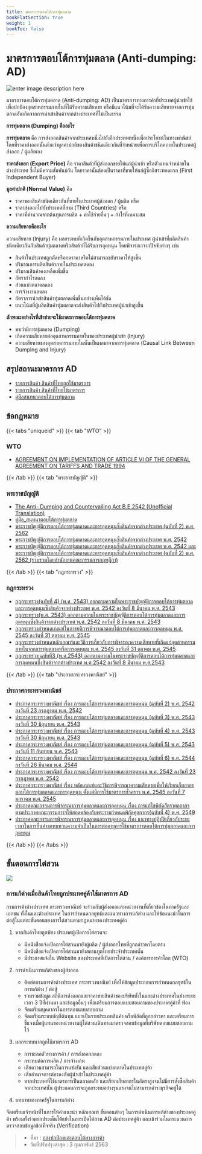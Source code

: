 ```yaml
---
title: มาตรการตอบโต้การทุ่มตลาด
bookFlatSection: true
weight: 1
bookToc: false
---
```


มาตรการตอบโต้การทุ่มตลาด (Anti-dumping: AD)
=====

![enter image description here](https://github.com/ecs-support/knowledge-center/raw/master/img/anti-dumping.jpg)

มาตรการตอบโต้การทุ่มตลาด (Anti-dumping: AD) เป็นมาตรการทางการค้าที่ประเทศผู้นำเข้าใช้เพื่อปกป้องอุตสาหกรรมภายในที่ได้รับความเสียหาย หรือมีแนวโน้มที่จะได้รับความเสียหายจากการทุ่มตลาดอันเกิดจากการนำเข้าสินค้าจากต่างประเทศที่ไม่เป็นธรรม

**การทุ่มตลาด (Dumping) คืออะไร**

**การทุ่มตลาด** คือ การส่งออกสินค้าจากประเทศหนึ่งไปยังอีกประเทศหนึ่งเพื่อประโยชน์ในทางพาณิชย์ โดยที่ราคาส่งออกนั้นต่ำกว่ามูลค่าปกติของสินค้าชนิดเดียวกันที่จำหน่ายเพื่อการบริโภคภายในประเทศผู้ส่งออก / ผู้ผลิตเอง

**ราคาส่งออก (Export Price)** คือ ราคาสินค้าที่ผู้ส่งออกขายให้แก่ผู้นำเข้า หรือตัวแทนจำหน่ายในต่างประเทศ ซึ่งไม่มีความสัมพันธ์กัน โดยราคานั้นต้องเป็นราคาที่ขายให้แก่ผู้ซื้ออิสระทอดแรก (First Independent Buyer)

**มูลค่าปกติ (Normal Value)** คือ

- ราคาของสินค้าชนิดเดียวกันที่ขายในประเทศผู้ส่งออก / ผู้ผลิต หรือ
- ราคาส่งออกไปยังประเทศที่สาม (Third Countries) หรือ
- ราคาที่คำนวณจากต้นทุนการผลิต + ค่าใช้จ่ายอื่นๆ + กำไรที่เหมาะสม


**ความเสียหายคืออะไร**

ความเสียหาย (Injury) คือ ผลกระทบที่เกิดขึ้นกับอุตสาหกรรมภายในประเทศ ผู้นำเข้าที่ผลิตสินค้าชนิดเดียวกันกับสินค้าทุ่มตลาดหรือสินค้าที่ได้รับการอุดหนุน โดยพิจารณาจากปัจจัยต่างๆ เช่น

- สินค้าในประเทศถูกตัดหรือกดราคาหรือไม่สามารถขยับราคาให้สูงขึ้น
- ปริมาณการผลิตสินค้าภายในประเทศลดลง
- ปริมาณสินค้าคงเหลือเพิ่มขึ้น
- อัตรากำไรลดลง
- ส่วนแบ่งตลาดลดลง
- การจ้างงานลดลง
- อัตราการนำเข้าสินค้าทุ่มตลาดเพิ่มขึ้นอย่างเห็นได้ชัด
- แนวโน้มที่ผู้ผลิตสินค้าทุ่มตลาดจะส่งสินค้าไปยังประเทศผู้นำเข้าสูงขึ้น


**ลักษณะอย่างไรที่เข้าข่ายจะใช้มาตรการตอบโต้การทุ่มตลาด**

- พบว่ามีการทุ่มตลาด (Dumping)
- เกิดความเสียหายต่ออุตสาหกรรมภายในของประเทศผู้นำเข้า (Injury)
- ความเสียหายของอุตสาหกรรมภายในนั้นเป็นผลมาจากการทุ่มตลาด (Causal Link Between Dumping and Injury)


## สรุปสถานะมาตรการ AD

- [รายการสินค้า สินค้าที่ไทยถูกใช้มาตรการ](https://www.thaitr.go.th/th/measure_info/ad/defend)
- [รายการสินค้า สินค้าที่ไทยใช้มาตรการ](https://www.thaitr.go.th/th/measure_info/ad/investigate)
- [คู่มือสนทนาตอบโต้การทุ่มตลาด](https://www.thaitr.go.th/storage/measure_info/Q0MjRqdxGtqjPqmMxwsCGa8MCi5hTbFWnVmpHIfm.pdf)

## ข้อกฎหมาย

{{< tabs "uniqueid" >}}
{{< tab "WTO" >}} 
### WTO

- [AGREEMENT ON IMPLEMENTATION OF ARTICLE VI OF THE GENERAL AGREEMENT ON TARIFFS AND TRADE 1994](https://www.thaitr.go.th/storage/measure_info/MCzmEDTdD7jILJukvRmJXzGhFYgFpxmYUBnuqotF.pdf)

{{< /tab >}}
{{< tab "พระราชบัญญัติ" >}} 
### พระราชบัญญัติ

 - [The Anti- Dumping and Countervailing Act B.E.2542 (Unofficial Translation)](https://www.thaitr.go.th/storage/measure_info/eGzGKQL5bahL1jSrvLn6LPmJH76Wjw0EyuMxrksI.pdf)   
- [คู่มือ_สนทนาตอบโต้การทุ่มตลาด](https://www.thaitr.go.th/storage/measure_info/HTXEDZVOnhvnVh0GRrR5gGqPJ8bplCXqo7XJbjkW.pdf)   
-  [พระราชบัญญัติการตอบโต้การทุ่มตลาดและการอุดหนุนซึ่งสินค้าจากต่างประเทศ (ฉบับที่ 2) พ.ศ. 2562](https://www.thaitr.go.th/storage/measure_info/dgjIL4oDOYBWqnyjN8YgjQRGQOtw35X7lOquTdP9.pdf)   
-  [พระราชบัญญัติการตอบโต้การทุ่มตลาดและการอุดหนุนซึ่งสินค้าจากต่างประเทศ พ.ศ.   2542](https://www.thaitr.go.th/storage/measure_info/a9hipI2DjqKO7m716NTX0PCYfTFktuKgks8WqWVU.pdf)   
- [พระราชบัญญัติการตอบโต้การทุ่มตลาดและการอุดหนุนซึ่งสินค้าจากต่างประเทศ พ.ศ. 2542 และพระราชบัญญัติการตอบโต้การทุ่มตลาดและการอุดหนุนซึ่งสินค้าจากต่างประเทศ (ฉบับที่ 2) พ.ศ. 2562   (รวบรวมโดยสำนักงานคณะกรรมการกฤษฎีกา)](https://www.thaitr.go.th/storage/measure_info/O8qhoS27wkH6S3QWwhd7vHshaY1s22rgOe2WrNud.pdf)

{{< /tab >}}
{{< tab "กฎกระทรวง" >}} 
### กฎกระทรวง 

- [กฎกระทรวง(ฉบับที่ 4) (พ.ศ. 2543) ออกตามความในพระราชบัญญัติการตอบโต้การทุ่มตลาดและการอุดหนุนซึ่งสินค้าจากต่างประเทศ พ.ศ. 2542 ลงวันที่ 8 มีนาคม พ.ศ. 2543](https://www.thaitr.go.th/storage/measure_info/6Nps3beLrN4y1y2213Ez6qXIGyBw4pSthMlQQMzh.pdf)
- [กฎกระทรวง(พ.ศ. 2543) ออกตามความในพระราชบัญญัติการตอบโต้การทุ่มตลาดและการอุดหนุนซึ่งสินค้าจากต่างประเทศ พ.ศ. 2542 ลงวันที่ 8 มีนาคม พ.ศ. 2543](https://www.thaitr.go.th/storage/measure_info/EBebhaZ6chKCH6SnqyDef1GRaUFYPYxxvTNbftMh.pdf)
- [กฎกระทรวงกำหนดเกณฑ์ในการยุติการพิจารณาตอบโต้การทุ่มตลาดและการอุดหนุน พ.ศ. 2545 ลงวันที่ 31 ตุลาคม พ.ศ. 2545](https://www.thaitr.go.th/storage/measure_info/9M1sqNvll58fO0WFvwaJEQZveSZxAw3jKxYxxNNz.pdf)
- [กฎกระทรวงกำหนดหลักเกณฑ์และวิธีการเกี่ยวกับการพิจารณาความเสียหายที่เกิดแก่อุตสาหกรรมภายในจากการทุ่มตลาดหรือการอุดหนุน พ.ศ. 2545 ลงวันที่ 31 ตุลาคม พ.ศ. 2545](https://www.thaitr.go.th/storage/measure_info/hVrSjCFKtzQmqpeeV3P5oHYP3EaG1DoAuS3Zjyfn.pdf)
- [กฏกระทรวง ฉบับที่3 (พ.ศ.2543) ออกตามความในพระราชบัญญัติการตอบโต้การทุ่มตลาดและการอุดหนุนซึ่งสินค้าจากต่างประเทศ พ.ศ.2542 ลงวันที่ 8 มีนาคม พ.ศ.2543](https://www.thaitr.go.th/storage/measure_info/7TQaIMC1XHUopw9rvtd96AahQGGI4P6Fvl19AKNc.pdf)

{{< /tab >}}
{{< tab "ประกาศกระทรวงพาณิชย์" >}} 
### ประกาศกระทรวงพาณิชย์ 

- [ประกาศกระทรวงพาณิชย์ เรื่อง การตอบโต้การทุ่มตลาดและการอุดหนุน (ฉบับที่ 2) พ.ศ. 2542 ลงวันที่ 23 กรกฎาคม พ.ศ. 2542](https://www.thaitr.go.th/storage/measure_info/UcuSDJ6Ds6bHUnwYG8UVcpW8la6S0mTf5HmGpJ8m.pdf)
- [ประกาศกระทรวงพาณิชย์ เรื่อง การตอบโต้การทุ่มตลาดและการอุดหนุน (ฉบับที่ 3) พ.ศ. 2543 ลงวันที่ 30 มิถุนายน พ.ศ. 2543](https://www.thaitr.go.th/storage/measure_info/9A7rJAppsXccoGFu4OBoHVQhEOUeZUDt5YvmtMB1.pdf)
- [ประกาศกระทรวงพาณิชย์ เรื่อง การตอบโต้การทุ่มตลาดและการอุดหนุน (ฉบับที่ 4) พ.ศ. 2543 ลงวันที่ 30 มิถุนายน พ.ศ. 2543](https://www.thaitr.go.th/storage/measure_info/JmuTtzZQIiWPsDwkyiU7B2GQxMLl2GT5DACCdkIf.pdf)
- [ประกาศกระทรวงพาณิชย์ เรื่อง การตอบโต้การทุ่มตลาดและการอุดหนุน (ฉบับที่ 5) พ.ศ. 2543 ลงวันที่ 11 กันยายน พ.ศ. 2543](https://www.thaitr.go.th/storage/measure_info/42XeEKjXdoxX8gMk8ElE7nmmkqlErF9V4PzAdoQ9.pdf)
- [ประกาศกระทรวงพาณิชย์ เรื่อง การตอบโต้การทุ่มตลาดและการอุดหนุน (ฉบับที่ 6) พ.ศ. 2544 ลงวันที่ 26 มีนาคม พ.ศ. 2544](https://www.thaitr.go.th/storage/measure_info/wUtrvGYYdhtYs3zMfk0UF56QsJK29uwHYTczK03W.pdf)
- [ประกาศกระทรวงพาณิชย์ เรื่อง การตอบโต้การทุ่มตลาดและการอุดหนุน พ.ศ. 2542 ลงวันที่ 23 กรกฎาคม พ.ศ. 2542](https://www.thaitr.go.th/storage/measure_info/bfAOmmSAbMcdUvUqYd5KkZpNRbFqKwMZEgA4vS7C.pdf)
- [ประกาศกระทรวงพาณิชย์ เรื่อง หลักเกณฑ์และวิธีการพิจารณาความเสียหายเพื่อให้เรียกเก็บอากรตอบโต้การทุ่มตลาดและการอุดหนุน ตั้งแต่มีการใช้มาตรการชั่วคราว พ.ศ. 2545 ลงวันที่ 7 มกราคม พ.ศ. 2545](https://www.thaitr.go.th/storage/measure_info/yvNkhixex9Dut4eEi45pWc97ot95H5nNs1zw6gd5.pdf)
- [ประกาศคณะกรรมการพิจารณาการทุ่มตลาดและการอุดหนุน เรื่อง การแก้ไขพิกัดอัตราศุลกากรตามประกาศคณะกรรมการฯให้สอดคล้องกับพระราชกำหนดพิกัดศุลกากร(ฉบับที่ 4) พ.ศ. 2549](https://www.thaitr.go.th/storage/measure_info/ktOGYx9oTXtkggPebnxC2FJceCwP1LuOzct0E2nr.pdf)
- [ประกาศคณะกรรมการพิจารณาการทุ่มตลาดและการอุดหนุน เรื่อง แนวทางปฏิบัติเกี่ยวกับระยะเวลาในการยื่นคำขอทบทวนความจำเป็นในการต่ออายุการใช้มาตรการตอบโต้การทุ่มตลาดและการอุดหนุน](https://www.thaitr.go.th/storage/measure_info/FMuH1pzvVJ00mEr0duqgJ7J3kvF7zcmp6eGIyv8G.pdf)

{{< /tab >}}
{{< /tabs >}}

## ขั้นตอนการไต่สวน

![](https://github.com/ecs-support/knowledge-center/raw/master/img/ad_step.jpg)

### การแก้ต่างเมื่อสินค้าไทยถูกประเทศคู่ค้าใช้มาตรการ AD

กรมการค้าต่างประเทศ กระทรวงพาณิชย์ จะร่วมกับผู้ส่งออกและหน่วยงานที่เกี่ยวข้องในภาครัฐและเอกชน ทั้งในและต่างประเทศ ในการกำหนดกลยุทธ์และแนวทางการแก้ต่าง และให้ข้อแนะนำในการต่อสู้ในแต่ละขั้นตอนของการไต่สวนตามกฎหมายของประเทศคู่ค้า

1. หากสินค้าไทยถูกฟ้อง ประเทศผู้เปิดการไต่สวนจะ

    - มีหนังสือแจ้งเปิดการไต่สวนมายังผู้ผลิต / ผู้ส่งออกไทยที่ถูกกล่าวหาโดยตรง
    - มีหนังสือแจ้งเปิดการไต่สวนมายังสถานทูตไทยประจำประเทศนั้น
    - มีประกาศแจ้งใน Website ของประเทศที่เปิดการไต่สวน / องค์การการค้าโลก (WTO)

2. การดำเนินการแก้ต่างของผู้ส่งออก

    - ติดต่อกรมการค้าต่างประเทศ กระทรวงพาณิชย์ เพื่อให้ข้อมูลประกอบการกำหนดกลยุทธ์ในการแก้ต่าง / ต่อสู้
    - รวบรวมข้อมูล สถิติการส่งออกและราคาขายสินค้าของบริษัททั้งในและต่างประเทศในช่วงระยะเวลา 3 ปีที่ผ่านมา และข้อมูลอื่นๆ เพื่อเตรียมการตอบแบบสอบถามของประเทศคู่ค้าที่ ฟ้อง
    - จัดเตรียมบุคลากรในการตอบแบบสอบถาม
    - จัดเตรียมระบบบัญชีต้นทุน แยกเป็นรายประเภทสินค้า หรือพิกัดที่ถูกกล่าวหา และเตรียมการชี้แจงเมื่อผู้แทนของหน่วยงานผู้ไต่สวนเดินทางมาตรวจสอบข้อมูลที่บริษัทตอบแบบสอบถามไว้

3. ผลกระทบหากถูกใช้มาตรการ AD

    - การชะลอตัวทางการค้า / การส่งออกลดลง
    - กระทบต่อการผลิต / การจ้างงาน
    - เสียความสามารถในการแข่งขัน และเสียส่วนแบ่งตลาดในประเทศคู่ค้า
    - เสียอำนาจการต่อรองกับผู้นำเข้าในประเทศคู่ค้า
    - หากประเทศที่ใช้มาตรการเป็นตลาดหลัก และเรียกเก็บอากรในอัตราสูงจนไม่มีการสั่งซื้อสินค้าจากประเทศนั้น ผู้ประกอบการจะถูกกระทบอย่างรุนแรงจนไม่สามารถดำรงธุรกิจอยู่ได้

4. บทบาทของภาครัฐในการแก้ต่าง

จัดเตรียมเจ้าหน้าที่ในการให้คำแนะนำ หลักเกณฑ์ ขั้นตอนต่างๆ ในการดำเนินการแก้ต่างของประเทศคู่ค้า พร้อมทั้งร่วมยกประเด็นโต้แย้งในการเปิดไต่สวน AD ต่อประเทศคู่ค้า และเข้าร่วมในกระบวนการตรวจสอบข้อมูลข้อเท็จจริง (Verification)


>- ที่มา : [กองปกป้องและตอบโต้ทางการค้า](https://www.thaitr.go.th/th/measure_info/ad/investigate)
>- วันที่ปรับปรุงล่าสุด : 3 กุมภาพันธ์ 2563
